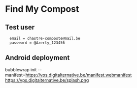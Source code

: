 # Find My Compost

## Test user
      email = chastre-composte@mail.be
      password = @Azerty_123456

## Android deployment
bubblewrap init --manifest=https://vps.digitalternative.be/manifest.webmanifest
https://vps.digitalternative.be/splash.png